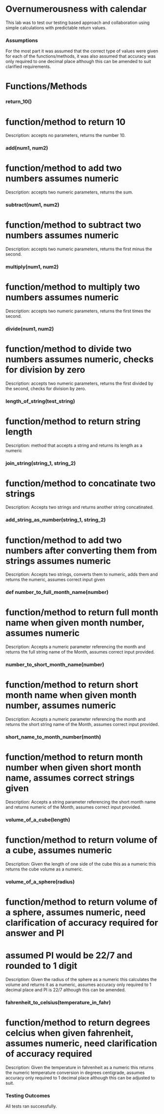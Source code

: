 # Overnumerousness with calendar
This lab was to test our testing based approach and collaboration using simple calculations with predictable return values.

### Assumptions
For the most part it was assumed that the correct type of values were given for each of the functions/methods, it was also assumed that accuracy was only required to one decimal place although this can be amended to suit clarified requirements.

# Functions/Methods
### return_10()
  # function/method to return 10 
  
  Description: accepts no parameters, returns the number 10.
  
  
### add(num1, num2)
  # function/method to add two numbers assumes numeric
    
   Description: accepts two numeric parameters, returns the sum.
    
### subtract(num1, num2)
  # function/method to subtract two numbers assumes numeric
  
  Description: accepts two numeric parameters, returns the first minus the second.
### multiply(num1, num2)
  # function/method to multiply two numbers assumes numeric
  
  Description: accepts two numeric parameters, returns the first times the second.
### divide(num1, num2)
  # function/method to divide two numbers assumes numeric, checks for division by zero
  
  Description: accepts two numeric parameters, returns the first divided by the second, checks for division by zero.
  
### length_of_string(test_string)
  # function/method to return string length
  
  Description: method that accepts a string and returns its length as a numeric
  
### join_string(string_1, string_2)
  # function/method to concatinate two strings
  
  Description: Accepts two strings and returns another string concatinated.
 
### add_string_as_number(string_1, string_2)
  # function/method to add two numbers after converting them from strings assumes numeric
  
  Description: Accepts two strings, converts them to numeric, adds them and returns the numeric, assumes correct input given
  
### def number_to_full_month_name(number)
  # function/method to return full month name when given month number, assumes numeric
  
  Description: Accepts a numeric parameter referencing the month and returns the full string name of the Month, assumes correct input provided.
  
### number_to_short_month_name(number)
  # function/method to return short month name when given month number, assumes numeric
  
  Description: Accepts a numeric parameter referencing the month and returns the short string name of the Month, assumes correct input provided.

### short_name_to_month_number(month)
  # function/method to return month number when given short month name, assumes correct strings given
  
  Description: Accepts a string parameter referencing the short month name and returns numeric of the Month, assumes correct input provided.

### volume_of_a_cube(length)
  # function/method to return volume of a cube, assumes numeric
  
  Description: Given the length of one side of the cube this as a numeric this returns the cube volume as a numeric.
  
### volume_of_a_sphere(radius)
  # function/method to return volume of a sphere, assumes numeric, need clarification of accuracy required for answer and PI
  # assumed PI would be 22/7 and rounded to 1 digit
  
  Description: Given the radius of the sphere as a numeric this calculates the volume and returns it as a numeric, assumes accuracy only required to 1 decimal place and PI is 22/7 although this can be amended.
  
### fahrenheit_to_celsius(temperature_in_fahr)
   # function/method to return degrees celcius when given fahrenheit, assumes numeric, need clarification of accuracy required

Description: Given the temperature in fahrenheit as a numeric this returns the numeric temperature conversion in degrees centigrade, assumes accuracy only required to 1 decimal place although this can be adjusted to suit.


### Testing Outcomes

All tests ran successfully.
  
  
  